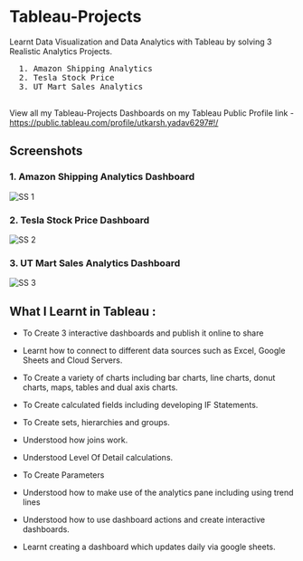 # Tableau-Projects
Learnt Data Visualization and Data Analytics with Tableau by solving 3 Realistic Analytics Projects.

  <pre>
  1. Amazon Shipping Analytics 
  2. Tesla Stock Price        
  3. UT Mart Sales Analytics           
  </pre>
 
View all my Tableau-Projects Dashboards on my Tableau Public Profile link -
https://public.tableau.com/profile/utkarsh.yadav6297#!/



## Screenshots

### 1. Amazon Shipping Analytics Dashboard

<img src="https://github.com/utkarsh-yadav1231/Tableau-Projects/blob/master/Amazon%20Shipping%20Analytics/Screenshots/Amazon%20Shipping%20Analytics%20Image.PNG" alt="SS 1"/>

### 2. Tesla Stock Price Dashboard

<img src="https://github.com/utkarsh-yadav1231/Tableau-Projects/blob/master/Tesla%20Stock%20Price/Sceenshots/Tesla%20Analytics%20Image.PNG" alt="SS 2"/>

### 3. UT Mart Sales Analytics Dashboard

<img src="https://github.com/utkarsh-yadav1231/Tableau-Projects/blob/master/UT%20Mart%20Sales%20Analytics/Screenshots/UT%20Mart%20Sales%20PNG.PNG" alt="SS 3"/>



## What I Learnt in Tableau :



  - To Create 3 interactive dashboards and publish it online to share

  - Learnt how to connect to different data sources such as Excel, Google Sheets and Cloud Servers.

  - To Create a variety of charts including bar charts, line charts, donut charts, maps, tables and dual axis charts.

  - To Create calculated fields including developing IF Statements.

  - To Create sets, hierarchies and groups.

  - Understood how joins work.

  - Understood Level Of Detail calculations.

  - To Create Parameters

  - Understood how to make use of the analytics pane including using trend lines

  - Understood how to use dashboard actions and create interactive dashboards.

  - Learnt creating a dashboard which updates daily via google sheets.            

  
  
